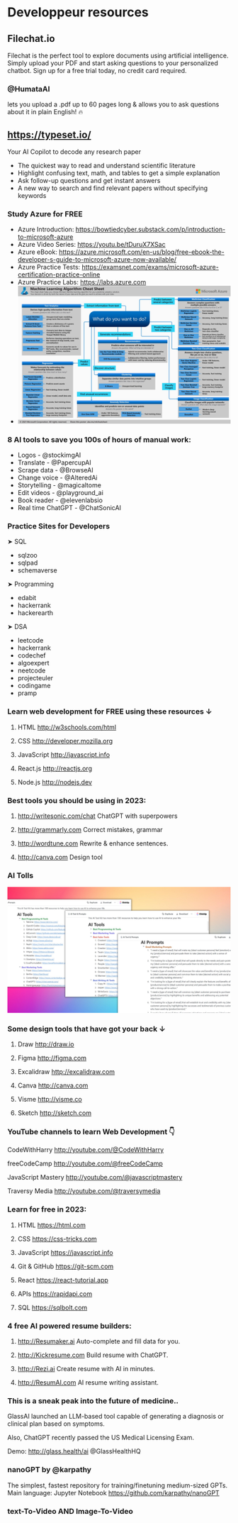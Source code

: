 Developpeur resources
=====================

## Filechat.io

Filechat is the perfect tool to explore documents using artificial intelligence. Simply upload your PDF and start asking questions to your personalized chatbot. Sign up for a free trial today, no credit card required.

### @HumataAI

lets you upload a .pdf up to 60 pages long & allows you to ask questions about it in plain English! 🔥

## https://typeset.io/

Your AI Copilot to decode any research paper
- The quickest way to read and understand scientific literature
- Highlight confusing text, math, and tables to get a simple explanation
- Ask follow-up questions and get instant answers
- A new way to search and find relevant papers without specifying keywords

### Study Azure for FREE

- Azure Introduction: https://bowtiedcyber.substack.com/p/introduction-to-microsoft-azure
- Azure Video Series: https://youtu.be/tDuruX7XSac
- Azure eBook: https://azure.microsoft.com/en-us/blog/free-ebook-the-developer-s-guide-to-microsoft-azure-now-available/
- Azure Practice Tests: https://examsnet.com/exams/microsoft-azure-certification-practice-online
- Azure Practice Labs: https://labs.azure.com
- ![Azure Cheat Sheet](./Fn2yv5hWYAIqVq1.jpg) 

### 8 AI tools to save you 100s of hours of manual work:

- Logos - @stockimgAI
- Translate - @PapercupAI
- Scrape data - @BrowseAI
- Change voice - @AlteredAi
- Storytelling - @magicaltome
- Edit videos - @playground_ai
- Book reader -  @elevenlabsio
- Real time ChatGPT - @ChatSonicAI

### Practice Sites for Developers

➤ SQL
   - sqlzoo
   - sqlpad
   - schemaverse

➤ Programming
   - edabit
   - hackerrank
   - hackerearth

➤ DSA
   - leetcode
   - hackerrank
   - codechef
   - algoexpert
   - neetcode
   - projecteuler
   - codingame
   - pramp

### Learn web development for FREE using these resources ↓

1. HTML
http://w3schools.com/html

2. CSS
http://developer.mozilla.org

3. JavaScript
http://javascript.info

4. React.js
http://reactjs.org

5. Node.js
http://nodejs.dev

### Best tools you should be using in 2023:

1. http://writesonic.com/chat
ChatGPT with superpowers

2. http://grammarly.com
Correct mistakes, grammar

3. http://wordtune.com
Rewrite & enhance sentences.

4. http://canva.com
 Design tool

### AI Tolls

![](./FnyOBkDWAAEOH-v.jpg)

### Some design tools that have got your back ↓

1. Draw
http://draw.io

2. Figma
http://figma.com

3. Excalidraw
http://excalidraw.com

4. Canva
http://canva.com

5. Visme
http://visme.co

6. Sketch
http://sketch.com

### YouTube channels to learn Web Development 👇

CodeWithHarry
http://youtube.com/@CodeWithHarry

freeCodeCamp
http://youtube.com/@freeCodeCamp

JavaScript Mastery
http://youtube.com/@javascriptmastery

Traversy Media
http://youtube.com/@traversymedia

### Learn for free in 2023:

1. HTML
 https://html.com

2. CSS
https://css-tricks.com

3. JavaScript
https://javascript.info

3. Git & GitHub
https://git-scm.com

6. React
https://react-tutorial.app

7. APIs
https://rapidapi.com

8. SQL
https://sqlbolt.com

### 4 free AI powered resume builders:

1. http://Resumaker.ai
Auto-complete and fill data for you.

2. http://Kickresume.com
Build resume with ChatGPT.

3. http://Rezi.ai
Create resume with AI in minutes.

4. http://ResumAI.com
AI resume writing assistant. 

### This is a sneak peak into the future of medicine..

GlassAI launched an LLM-based tool capable of generating a diagnosis or clinical plan based on symptoms.

Also, ChatGPT recently passed the US Medical Licensing Exam.

Demo: http://glass.health/ai @GlassHealthHQ

### nanoGPT by @karpathy

The simplest, fastest repository for training/finetuning medium-sized GPTs.
Main language: Jupyter Notebook
https://github.com/karpathy/nanoGPT

### text-To-Video AND Image-To-Video
